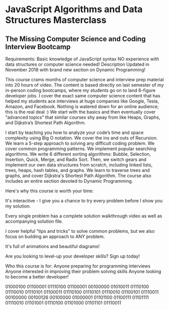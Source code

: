 # JavaScript Algorithms and Data Structures Masterclass

## The Missing Computer Science and Coding Interview Bootcamp

Requirements:
Basic knowledge of JavaScript syntax
NO experience with data structures or computer science needed!
Description
Updated in November 2018 with brand new section on Dynamic Programming!

This course crams months of computer science and interview prep material into 20 hours of video. The content is based directly on last semester of my in-person coding bootcamps, where my students go on to land 6-figure developer jobs. I cover the exact same computer science content that has helped my students ace interviews at huge companies like Google, Tesla, Amazon, and Facebook. Nothing is watered down for an online audience; this is the real deal :) We start with the basics and then eventually cover “advanced topics” that similar courses shy away from like Heaps, Graphs, and Dijkstra’s Shortest Path Algorithm.

I start by teaching you how to analyze your code’s time and space complexity using Big O notation. We cover the ins and outs of Recursion. We learn a 5-step approach to solving any difficult coding problem. We cover common programming patterns. We implement popular searching algorithms. We write 6 different sorting algorithms: Bubble, Selection, Insertion, Quick, Merge, and Radix Sort. Then, we switch gears and implement our own data structures from scratch, including linked lists, trees, heaps, hash tables, and graphs. We learn to traverse trees and graphs, and cover Dijkstra's Shortest Path Algorithm. The course also includes an entire section devoted to Dynamic Programming.

Here's why this course is worth your time:

It's interactive - I give you a chance to try every problem before I show you my solution.

Every single problem has a complete solution walkthrough video as well as accompanying solution file.

I cover helpful "tips and tricks" to solve common problems, but we also focus on building an approach to ANY problem.

It's full of animations and beautiful diagrams!

Are you looking to level-up your developer skills? Sign up today!

Who this course is for:
Anyone preparing for programming interviews
Anyone interested in improving their problem solving skills
Anyone looking to become a better developer!

01000100 01100001 01110100 01100001 00100000 01010011 01110100 01110010 01110101 01100011 01110100 01110101 01110010 01100101 01110011 00100000 00100126 00100000 01000001 01101100 01100111 01101111 01110010 01101001 01110100 01101000 01101101 01110011
